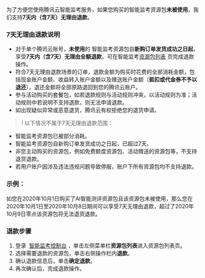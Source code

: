 为了方便您使用腾讯云智能监考服务，如果您购买的智能监考资源包**未被使用**，我们支持**7天内（含7天）无理由退款**。

### 7天无理由退款说明
- 对于单个腾讯云账号，**未使用**的 智能监考资源包自**新购订单发货成功之日起**，享受**7天内（含7天）无理由全额退款**，可在智能监考[资源包列表](https://console.cloud.tencent.com/aiexam/package) 页完成退款操作。
- 符合7天无理由退款场景的订单，退款金额为购买时花费的全部消耗金额，包括现金账户金额、收益转入账户金额以及赠送账户金额（**抵扣或代金券不予以退还**），退还金额将全部原路退回到您的腾讯云账户。
- 参与活动购买的套餐包，如若退款规则与活动规则冲突，以活动规则为准；活动规则中若说明不支持退款，则无法申请退款。
- 如出现疑似异常或恶意退货，腾讯云有权拒绝您的退货申请。

>!
以下情况不属于7天无理由退款范围：
- 智能监考资源包已被部分消耗。
- 智能监考资源包自新购订单发货成功之日起，已超过7天。
- 非您主动购买的资源包，例如免费额度资源包、活动赠送的资源包等，不支持退货退款。
- 若用户账户因涉及违法违规问题导致停服，账户下所有资源包均不支持退款。

### 示例：
如您在2020年10月1日购买了AI智能测评资源包且该资源包未被使用，那么您在2020年10月1日至2020年10月8日期间可以享受7天无理由退款，超过了2020年10月9日零点该资源包将无法退货退款。

### 退款步骤
1. 登录  [智能监考控制台](https://console.cloud.tencent.com/aiexam/access) ，单击左侧菜单栏**资源包列表**进入资源包列表页。
2. 选择需要退款的资源包，单击右侧操作栏内**退款**。
3. 确认退款信息后，单击**确定退款**。
4. 再次确认后，完成退款操作。
